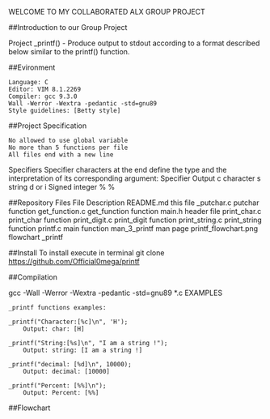 WELCOME TO MY COLLABORATED ALX GROUP PROJECT

##Introduction to our Group Project

Project _printf() - Produce output to stdout according to a format described below similar to the printf() function.

##Evironment

    Language: C
    Editor: VIM 8.1.2269
    Compiler: gcc 9.3.0
    Wall -Werror -Wextra -pedantic -std=gnu89
    Style guidelines: [Betty style]

##Project Specification

    No allowed to use global variable
    No more than 5 functions per file
    All files end with a new line

Specifiers
Specifier characters at the end define the type and the interpretation of its corresponding argument:
Specifier 	Output
c 	character
s 	string
d or i 	Signed integer
% 	%

##Repository Files
File 	Description
README.md 	this file
_putchar.c 	putchar function
get_function.c 	get_function function
main.h 	header file
print_char.c 	print_char function
print_digit.c 	print_digit function
print_string.c 	print_string function
printf.c 	main function
man_3_printf 	man page
printf_flowchart.png 	flowchart _printf

##Install To install execute in terminal git clone https://github.com/Official0mega/printf

##Compilation

gcc -Wall -Werror -Wextra -pedantic -std=gnu89 *.c
EXAMPLES

    _printf functions examples:

    _printf("Character:[%c]\n", 'H');
        Output: char: [H]

    _printf("String:[%s]\n", "I am a string !");
        Output: string: [I am a string !]

    _printf("decimal: [%d]\n", 10000);
        Output: decimal: [10000]

    _printf("Percent: [%%]\n");
        Output: Percent: [%%]

##Flowchart
